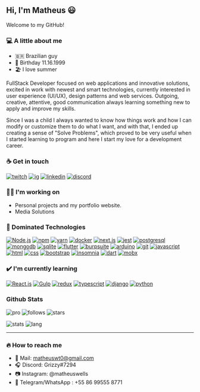 
 
## Hi, I'm Matheus 😃

Welcome to my GitHub!

### 💻 A little about me
 - 🇧🇷 Brazilian guy 
 - 👶 Birthday 11.16.1999
 - 🏖️ I love summer

  FullStack Developer focused on web applications and innovative solutions, excited in work with newest and smart technologies, currently interested in user experience (UI/UX), design patterns and web services. Outgoing, creative, attentive, good communication always learning something new to apply and improve my skills.

  Since I was a child I always wanted to know how things work and how I can modify or customize them to do what I want, and with that, I ended up creating a sense of "Solve Problems", which proved to be very useful when I started learning to program and here I start my love for a development career.

### ☕ Get in touch

[![twitch](https://img.shields.io/twitch/status/grizzyrp?style=for-the-badge)](https://twitch.tv/grizzyrp)
[![ig](https://img.shields.io/badge/-Instagram-red?style=for-the-badge&logo=instagram&logoColor=white)](https://instagram.com/matheuswells)
[![linkedin](https://img.shields.io/badge/-Linkedin-blue?style=for-the-badge&logo=linkedin&logoColor=white)](https://www.linkedin.com/in/matheuscoutinho-dev/)
[![discord](https://img.shields.io/badge/-Discord-grey?style=for-the-badge&logo=discord&logoColor=white)](https://discord.gg/EEPMtv8)



###  👨‍💻 I'm working on
 - Personal projects and my portfolio website. 
 - Media Solutions


### 📁 Dominated Technologies

[![Node.js](https://img.shields.io/badge/-Node.js-green?style=for-the-badge&logo=node.js&logoColor=white)](https://nodejs.org/en/) [![npm](https://img.shields.io/badge/-NPM-black?style=for-the-badge&logo=npm&logoColor=white)](https://www.npmjs.com) [![yarn](https://img.shields.io/badge/-Yarn-grey?style=for-the-badge&logo=yarn&logoColor=#2C8EBB)](https://yarnpkg.com) [![docker](https://img.shields.io/badge/-Docker-blue?style=for-the-badge&logo=docker&logoColor=white)](https://www.docker.com)  [![next.js](https://img.shields.io/badge/-Next.js-black?style=for-the-badge&logo=next.js&logoColor=white)](https://nextjs.org) [![jest](https://img.shields.io/badge/-Jest-red?style=for-the-badge&logo=jest&logoColor=white)](https://jestjs.io) [![postgresql](https://img.shields.io/badge/-Postgresql-blue?style=for-the-badge&logo=postgresql&logoColor=white)](https://www.postgresql.org) [![mongodb](https://img.shields.io/badge/-Mongodb-darkgreen?style=for-the-badge&logo=mongodb&logoColor=white)](https://www.mongodb.com) [![sqlite](https://img.shields.io/badge/-Sqlite-darkblue?style=for-the-badge&logo=sqlite&logoColor=white)](https://www.sqlite.org/) [![flutter](https://img.shields.io/badge/-Flutter-blue?style=for-the-badge&logo=flutter&logoColor=white)](https://flutter.dev) [![burpsuite](https://img.shields.io/badge/-Burpsuite-darkred?style=for-the-badge&logo=burp&logoColor=white)](https://portswigger.net/burp) [![arduino](https://img.shields.io/badge/-Arduino-blue?style=for-the-badge&logo=arduino&logoColor=white)](https://www.arduino.cc) [![git](https://img.shields.io/badge/-Git-red?style=for-the-badge&logo=git&logoColor=white)](https://git-scm.com) [![javascript](https://img.shields.io/badge/-JavaScript-yellow?style=for-the-badge&logo=javascript&logoColor=white)](https://www.javascript.com) [![html](https://img.shields.io/badge/-HTML5-red?style=for-the-badge&logo=html&logoColor=white)](https://developer.mozilla.org/en-US/docs/Web/HTML) [![css](https://img.shields.io/badge/-CSS3-darkblue?style=for-the-badge&logo=css3&logoColor=white)](https://developer.mozilla.org/en-US/docs/Web/CSS) [![bootstrap](https://img.shields.io/badge/-Bootstrap-purple?style=for-the-badge&logo=bootstrap&logoColor=white)](https://getbootstrap.com) [![insomnia](https://img.shields.io/badge/-Insomnia-blueviolet?style=for-the-badge&logo=insomnia&logoColor=white)](https://insomnia.rest) [![dart](https://img.shields.io/badge/-Dart-blue?style=for-the-badge&logo=dart&logoColor=white)](https://dart.dev) [![mobx](https://img.shields.io/badge/-MobX-orange?style=for-the-badge&logo=mobx&logoColor=white)](https://pub.dev/packages/mobx)

### ✔️ I'm currently learning

[![React.js](https://img.shields.io/badge/-React.js-blue?style=for-the-badge&logo=react&logoColor=white)](https://reactjs.org) [![Gulp](https://img.shields.io/badge/-Gulp-red?style=for-the-badge&logo=gulp&logoColor=white)](https://gulpjs.com) [![redux](https://img.shields.io/badge/-Redux-blueviolet?style=for-the-badge&logo=redux&logoColor=white)](https://redux.js.org) [![typescript](https://img.shields.io/badge/-TypeScript-blue?style=for-the-badge&logo=typescript&logoColor=white)](https://www.typescriptlang.org) [![django](https://img.shields.io/badge/-Django-orange?style=for-the-badge&logo=django&logoColors=white)](https://www.djangoproject.com) [![python](https://img.shields.io/badge/-Python-green?style=for-the-badge&logo=python&logoColor=white)](https://www.python.org)

### Github Stats
 ![pro](https://img.shields.io/badge/-PRO-blueviolet?style=for-the-badge&logo=github) ![follows](https://img.shields.io/github/followers/matheuswells?style=for-the-badge) ![stars](https://img.shields.io/github/stars/matheuswells?style=for-the-badge) 
 
 ![stats](https://github-readme-stats.vercel.app/api?username=matheuswells&show_icons=true&theme=light)
 ![lang](https://github-readme-stats.vercel.app/api/top-langs/?username=matheuswells&layout=compact&theme=light)
 
---

### 🔥 How to reach me
 - 📧 Mail: matheuswt0@gmail.com
 - 🎧 Discord: Grizzy#7294
 - 📷 Instagram: @matheuswells
 - 📱 Telegram/WhatsApp : +55 86 99555 8771
 
